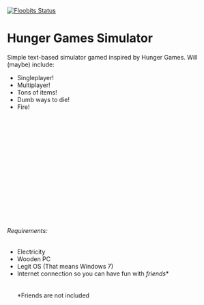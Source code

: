 [![Floobits Status](https://floobits.com/Muph0/hunger-games-simulator.svg)](https://floobits.com/Muph0/hunger-games-simulator/redirect)

# Hunger Games Simulator
Simple text-based simulator gamed inspired by Hunger Games.
Will (maybe) include:
* Singleplayer!
* Multiplayer!
* Tons of items!
* Dumb ways to die!
* Fire!

<br><br><br><br><br><br><br><br><br><br><br><br><br><br>

###### Requirements:
* Electricity
* Wooden PC  
* Legit OS (That means Windows 7)
* Internet connection so you can have fun with *friends**
<br><br><br>
*Friends are not included

